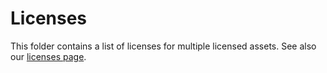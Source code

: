 # Licenses

This folder contains a list of licenses for multiple licensed assets. See also our [licenses page](https://wycademy.vercel.app/support/policies/licenses).
